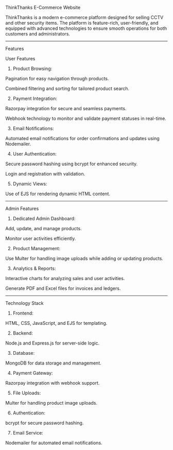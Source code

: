 ThinkThanks E-Commerce Website

ThinkThanks is a modern e-commerce platform designed for selling CCTV and other security items. The platform is feature-rich, user-friendly, and equipped with advanced technologies to ensure smooth operations for both customers and administrators.


---

Features

User Features

1. Product Browsing:

Pagination for easy navigation through products.

Combined filtering and sorting for tailored product search.



2. Payment Integration:

Razorpay integration for secure and seamless payments.

Webhook technology to monitor and validate payment statuses in real-time.



3. Email Notifications:

Automated email notifications for order confirmations and updates using Nodemailer.



4. User Authentication:

Secure password hashing using bcrypt for enhanced security.

Login and registration with validation.



5. Dynamic Views:

Use of EJS for rendering dynamic HTML content.





---

Admin Features

1. Dedicated Admin Dashboard:

Add, update, and manage products.

Monitor user activities efficiently.



2. Product Management:

Use Multer for handling image uploads while adding or updating products.



3. Analytics & Reports:

Interactive charts for analyzing sales and user activities.

Generate PDF and Excel files for invoices and ledgers.





---

Technology Stack

1. Frontend:

HTML, CSS, JavaScript, and EJS for templating.



2. Backend:

Node.js and Express.js for server-side logic.



3. Database:

MongoDB for data storage and management.



4. Payment Gateway:

Razorpay integration with webhook support.



5. File Uploads:

Multer for handling product image uploads.



6. Authentication:

bcrypt for secure password hashing.



7. Email Service:

Nodemailer for automated email notifications.
